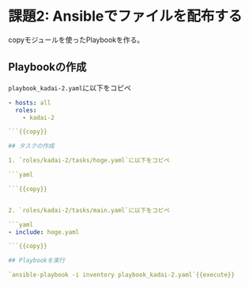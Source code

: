 # 課題2: Ansibleでファイルを配布する

copyモジュールを使ったPlaybookを作る。

## Playbookの作成

`playbook_kadai-2.yaml`に以下をコピペ

```yaml
- hosts: all
  roles:
    - kadai-2

```{{copy}}

## タスクの作成

1. `roles/kadai-2/tasks/hoge.yaml`に以下をコピペ

```yaml

```{{copy}}


2. `roles/kadai-2/tasks/main.yaml`に以下をコピペ

```yaml
- include: hoge.yaml

```{{copy}}

## Playbookを実行

`ansible-playbook -i inventory playbook_kadai-2.yaml`{{execute}}
